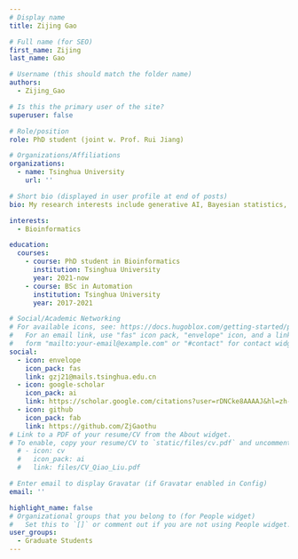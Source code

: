 ```yaml
---
# Display name
title: Zijing Gao

# Full name (for SEO)
first_name: Zijing
last_name: Gao

# Username (this should match the folder name)
authors:
  - Zijing_Gao

# Is this the primary user of the site?
superuser: false

# Role/position
role: PhD student (joint w. Prof. Rui Jiang)

# Organizations/Affiliations
organizations:
  - name: Tsinghua University
    url: ''

# Short bio (displayed in user profile at end of posts)
bio: My research interests include generative AI, Bayesian statistics, and computational biology.

interests:
  - Bioinformatics

education:
  courses:
    - course: PhD student in Bioinformatics
      institution: Tsinghua University
      year: 2021-now
    - course: BSc in Automation
      institution: Tsinghua University
      year: 2017-2021

# Social/Academic Networking
# For available icons, see: https://docs.hugoblox.com/getting-started/page-builder/#icons
#   For an email link, use "fas" icon pack, "envelope" icon, and a link in the
#   form "mailto:your-email@example.com" or "#contact" for contact widget.
social:
  - icon: envelope
    icon_pack: fas
    link: gzj21@mails.tsinghua.edu.cn
  - icon: google-scholar
    icon_pack: ai
    link: https://scholar.google.com/citations?user=rDNCke8AAAAJ&hl=zh-CN
  - icon: github
    icon_pack: fab
    link: https://github.com/ZjGaothu
# Link to a PDF of your resume/CV from the About widget.
# To enable, copy your resume/CV to `static/files/cv.pdf` and uncomment the lines below.
  # - icon: cv
  #   icon_pack: ai
  #   link: files/CV_Qiao_Liu.pdf

# Enter email to display Gravatar (if Gravatar enabled in Config)
email: ''

highlight_name: false
# Organizational groups that you belong to (for People widget)
#   Set this to `[]` or comment out if you are not using People widget. Principal Investigators/Researchers/Grad Students/Administration/Visitors/Alumni
user_groups:
  - Graduate Students
---
```


<!-- I am an incoming assistant professor at Department of Biostatistics, Yale University. My general research interest lies in the multi-disciplinary area where I have been committed to developing practical statistical and machine learning tools with significance in both statistical theory and applications. In particular, I have been pursuing this research agenda by exploiting the advances in generative artificial intelligence (AI) to tackle several fundamental statistical problems, such as density estimation, causal inference, and unsupervised learning with also broad applications in computational biology. -->

